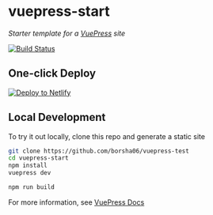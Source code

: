 # vuepress-start

*Starter template for a [VuePress](https://vuepress.vuejs.org) site*

[![Build Status](https://travis-ci.org/iwilfried/vuepress-start.svg?branch=master)](https://travis-ci.org/iwilfried/vuepress-start)

## One-click Deploy

[![Deploy to Netlify](https://www.netlify.com/img/deploy/button.svg)](https://app.netlify.com/start/deploy?repository=https://github.com/iwilfried/vuepress-start)

<modal></modal>

## Local Development

To try it out locally, clone this repo and generate a static site

```bash
git clone https://github.com/borsha06/vuepress-test
cd vuepress-start
npm install
vuepress dev

npm run build
```

For more information, see [VuePress Docs](https://vuepress.vuejs.org)

